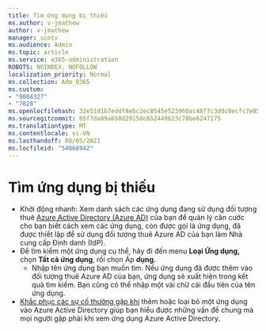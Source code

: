 ```yaml
---
title: Tìm ứng dụng bị thiếu
ms.author: v-jmathew
author: v-jmathew
manager: scotv
ms.audience: Admin
ms.topic: article
ms.service: o365-administration
ROBOTS: NOINDEX, NOFOLLOW
localization_priority: Normal
ms.collection: Adm_O365
ms.custom:
- "9004327"
- "7828"
ms.openlocfilehash: 32e51d1b7eddf8ebc2ec8545e52396bac48f7c3ddc0ecfc7e85aea50ed5c452a
ms.sourcegitcommit: b5f7da89a650d2915dc652449623c78be6247175
ms.translationtype: MT
ms.contentlocale: vi-VN
ms.lasthandoff: 08/05/2021
ms.locfileid: "54068942"
---
```

# <a name="find-missing-applications"></a>Tìm ứng dụng bị thiếu

- Khởi động nhanh: Xem danh sách các ứng dụng đang sử dụng đối tượng thuê [Azure Active Directory (Azure AD)](https://docs.microsoft.com/azure/active-directory/manage-apps/view-applications-portal) của bạn để quản lý căn cước cho bạn biết cách xem các ứng dụng, còn được gọi là ứng dụng, đã được thiết lập để sử dụng đối tượng thuê Azure AD của bạn làm Nhà cung cấp Định danh (IdP).
- Để tìm kiếm một ứng dụng cụ thể, hãy đi đến menu **Loại Ứng dụng,** chọn **Tất cả ứng dụng**, rồi chọn Áp **dụng.**
  - Nhập tên ứng dụng bạn muốn tìm. Nếu ứng dụng đã được thêm vào đối tượng thuê Azure AD của bạn, ứng dụng sẽ xuất hiện trong kết quả tìm kiếm. Bạn cũng có thể nhập một vài chữ cái đầu tiên của tên ứng dụng.
- [Khắc phục các sự cố thường gặp khi](https://docs.microsoft.com/azure/active-directory/manage-apps/troubleshoot-adding-apps) thêm hoặc loại bỏ một ứng dụng vào Azure Active Directory giúp bạn hiểu được những vấn đề chung mà mọi người gặp phải khi xem ứng dụng Azure Active Directory.
